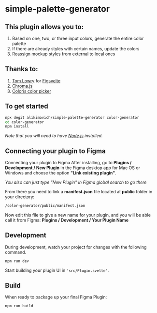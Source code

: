 # simple-palette-generator

## This plugin allows you to:

1. Based on one, two, or three input colors, generate the entire color palette
2. If there are already styles with certain names, update the colors
3. Reassign mockup styles from external to local ones

## Thanks to:

1. [Tom Lowry](https://github.com/thomas-lowry) for [Figsvelte](https://github.com/thomas-lowry/figsvelte)
2. [Chroma.js](https://gka.github.io/chroma.js/)
3. [Coloris color picker](https://coloris.js.org)

## To get started

```bash
npx degit alikimovich/simple-palette-generator color-generator
cd color-generator
npm install
```

_Note that you will need to have [Node.js](https://nodejs.org/) installed._

## Connecting your plugin to Figma

Connecting your plugin to Figma
After installing, go to **Plugins / Development / New Plugin** in the Figma desktop app for Mac OS or Windows and choose the option **"Link existing plugin"**.

_You also can just type "New Plugin" in Figma global search to go there_

From there you need to link a **manifest.json** file located at **public** folder in your directory:

```bash
/color-generator/public/manifest.json
```

Now edit this file to give a new name for your plugin, and you will be able call it from Figma: **Plugins / Development / Your Plugin Name**

## Development

During development, watch your project for changes with the following command.

```bash
npm run dev
```

Start building your plugin UI in `'src/Plugin.svelte'`.

## Build

When ready to package up your final Figma Plugin:

```bash
npm run build
```
